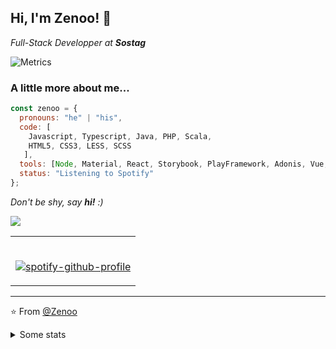## Hi, I'm Zenoo! 👋

<p><em>Full-Stack Developper at <strong>Sostag</strong></em></p>

![Metrics](https://github.com/Zenoo/zenoo/blob/master/github-metrics.svg)

### A little more about me...  

```javascript
const zenoo = {
  pronouns: "he" | "his",
  code: [
    Javascript, Typescript, Java, PHP, Scala,
    HTML5, CSS3, LESS, SCSS
   ],
  tools: [Node, Material, React, Storybook, PlayFramework, Adonis, Vue, AWS],
  status: "Listening to Spotify"
};
```

<em>Don't be shy, say <b>hi!</b> :)</em>

<img src="https://cr-ss-service.azurewebsites.net/api/ScreenShot?widget=summary&username=Zenoo&badges=3">
<table width="100%"> 
  <tr>
  <td>
      
&nbsp; <br> [![spotify-github-profile](https://spotify-github-profile.vercel.app/api/view?uid=zenoo0&cover_image=true&theme=default)](https://spotify-github-profile.vercel.app/api/view?uid=zenoo0&redirect=true)

  </td>
  </table>

---

⭐️ From [@Zenoo](https://github.com/Zenoo)

<details>
  <summary>Some stats</summary>
  
  ![Zenoo's github stats](https://github-readme-stats.vercel.app/api/top-langs/?username=Zenoo&hide=php&layout=compact&theme=dark)  
  ![Zenoo's github stats](https://github-readme-stats.vercel.app/api?username=zenoo&show_icons=true&count_private=true&include_all_commits=true&theme=dark)
</details>
